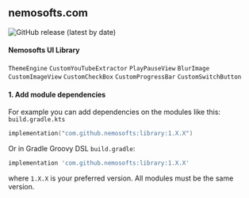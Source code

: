 ## nemosofts.com
![GitHub release (latest by date)](https://img.shields.io/github/v/release/nemosofts/library)

#### Nemosofts UI Library
`ThemeEngine` 
`CustomYouTubeExtractor` 
`PlayPauseView`
`BlurImage`
`CustomImageView`
`CustomCheckBox`
`CustomProgressBar`
`CustomSwitchButton`

#### 1. Add module dependencies
For example you can add dependencies on the modules like this:
`build.gradle.kts`


```kotlin
implementation("com.github.nemosofts:library:1.X.X")
```

Or in Gradle Groovy DSL `build.gradle`:

```groovy
implementation 'com.github.nemosofts:library:1.X.X'
```
where `1.X.X` is your preferred version. All modules must be the same version.
